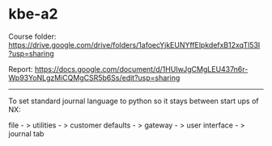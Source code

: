 # kbe-a2

Course folder: https://drive.google.com/drive/folders/1afoecYjkEUNYffElpkdefxB12xqTl53I?usp=sharing

Report: https://docs.google.com/document/d/1HUIwJgCMgLEU437n6r-Wp93YoNLgzMiCQMgCSR5b6Ss/edit?usp=sharing

---

To set standard journal language to python so it stays between start ups of NX:

file - > utilities - > customer defaults - > gateway - > user interface - > journal tab
